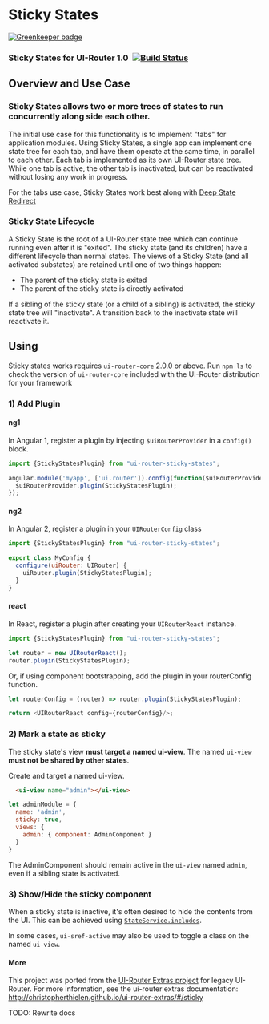 # Sticky States

[![Greenkeeper badge](https://badges.greenkeeper.io/ui-router/sticky-states.svg)](https://greenkeeper.io/)

### Sticky States for UI-Router 1.0 &nbsp;[![Build Status](https://travis-ci.org/ui-router/sticky-states.svg?branch=master)](https://travis-ci.org/ui-router/sticky-states)

## Overview and Use Case

### Sticky States allows two or more trees of states to run concurrently along side each other.

The initial use case for this functionality is to implement "tabs" for application modules.
Using Sticky States, a single app can implement one state tree for each tab, and have them operate at the same time, in parallel to each other.
Each tab is implemented as its own UI-Router state tree.
While one tab is active, the other tab is inactivated, but can be reactivated without losing any work in progress.

For the tabs use case, Sticky States work best along with [Deep State Redirect](//ui-router.github.io/deep-state-redirect)

### Sticky State Lifecycle


A Sticky State is the root of a UI-Router state tree which can continue running even after it is "exited".
The sticky state (and its children) have a different lifecycle than normal states.
The views of a Sticky State (and all activated substates) are retained until one of two things happen:

- The parent of the sticky state is exited
- The parent of the sticky state is directly activated

If a sibling of the sticky state (or a child of a sibling) is activated, the sticky state tree will "inactivate".
A transition back to the inactivate state will reactivate it.


## Using

Sticky states works requires `ui-router-core` 2.0.0 or above.
Run `npm ls` to check the version of `ui-router-core` included with the UI-Router distribution for your framework

### 1) Add Plugin

#### ng1

In Angular 1, register a plugin by injecting `$uiRouterProvider` in a `config()` block.

```js
import {StickyStatesPlugin} from "ui-router-sticky-states";

angular.module('myapp', ['ui.router']).config(function($uiRouterProvider) {
  $uiRouterProvider.plugin(StickyStatesPlugin);
});
```

#### ng2

In Angular 2, register a plugin in your `UIRouterConfig` class

```js
import {StickyStatesPlugin} from "ui-router-sticky-states";

export class MyConfig {
  configure(uiRouter: UIRouter) {
    uiRouter.plugin(StickyStatesPlugin);
  }
}
```

#### react

In React, register a plugin after creating your `UIRouterReact` instance.

```js
import {StickyStatesPlugin} from "ui-router-sticky-states";

let router = new UIRouterReact();
router.plugin(StickyStatesPlugin);
```

Or, if using component bootstrapping, add the plugin in your routerConfig function.

```js
let routerConfig = (router) => router.plugin(StickyStatesPlugin);

return <UIRouterReact config={routerConfig}/>;
```


### 2) Mark a state as sticky

The sticky state's view **must target a named ui-view**.
The named `ui-view` **must not be shared by other states**.

Create and target a named ui-view.

```html
  <ui-view name="admin"></ui-view>
```
  
```js
let adminModule = {
  name: 'admin',
  sticky: true,
  views: {
    admin: { component: AdminComponent }
  }
}
```

The AdminComponent should remain active in the `ui-view` named `admin`, even if a sibling state is activated.

### 3) Show/Hide the sticky component

When a sticky state is inactive, it's often desired to hide the contents from the UI.
This can be achieved using [`StateService.includes`](https://ui-router.github.io/docs/latest/classes/state.stateservice.html#includes).

In some cases, `ui-sref-active` may also be used to toggle a class on the named `ui-view`.

#### More

This project was ported from the [UI-Router Extras project](//christopherthielen.github.io/ui-router-extras/) for legacy UI-Router.
For more information, see the ui-router extras documentation: http://christopherthielen.github.io/ui-router-extras/#/sticky

TODO: Rewrite docs
